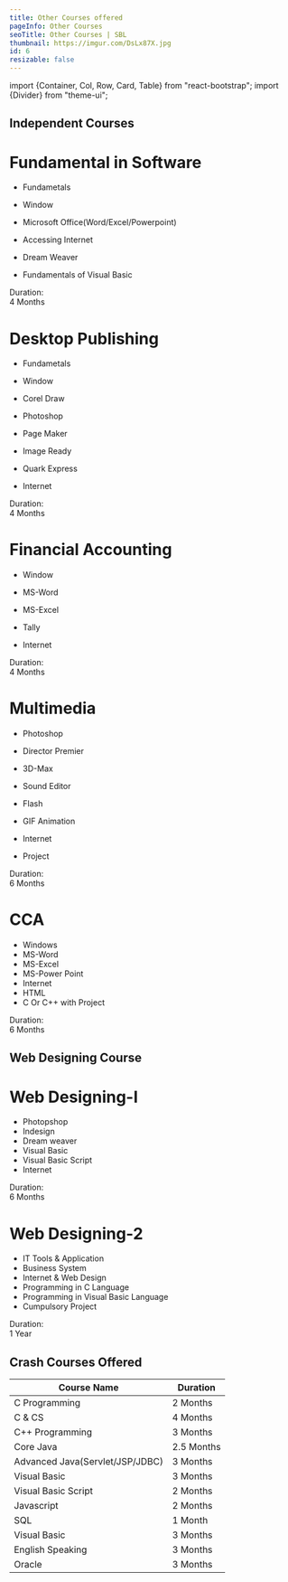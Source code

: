 ```yaml
---
title: Other Courses offered
pageInfo: Other Courses
seoTitle: Other Courses | SBL
thumbnail: https://imgur.com/DsLx87X.jpg
id: 6
resizable: false
---
```


import {Container, Col, Row, Card, Table} from "react-bootstrap";
import {Divider} from "theme-ui";

<Container>
<Row>
<Col lg={12} sm={12}>

<section id="Independent Courses">

## Independent Courses
</section>
<Divider />

</Col>
</Row>
</Container>

<Container>
<Row className="justify-content-center">
<div class="course-card">
<Col lg={4} md={6} sm={8} xs={12}>
  <div id="course-container">
  <div class="funda-img"></div>
  <h1 class="funda">
    Fundamental in Software
  </h1>
  <div class="description">


- Fundametals
- Window
- Microsoft Office(Word/Excel/Powerpoint)
- Accessing Internet
- Dream Weaver
- Fundamentals of Visual Basic



  </div>
   <footer class="funda-footer">
   Duration:
   <div class="footer-text">
   4 Months
   </div>
  </footer>
</div>
</Col>
</div>

<div class="course-card">
<Col lg={4} md={6} sm={8} xs={12}>
  <div id="course-container">
  <div class="dtp-img"></div>
  <h1 class="dtp">
    Desktop Publishing
  </h1>
  <div class="description">


- Fundametals
- Window
- Corel Draw
- Photoshop
- Page Maker
- Image Ready
- Quark Express
- Internet



  </div>
   <footer class="dtp-footer">
   Duration:
   <div class="footer-text">
   4 Months
   </div>
  </footer>
</div>
</Col>
</div>

<div class="course-card">
<Col lg={4} md={6} sm={8} xs={12}>
  <div id="course-container">
  <div class="fin-img"></div>
  <h1 class="fin">
    Financial Accounting
  </h1>
  <div class="description">


- Window
- MS-Word
- MS-Excel
- Tally
- Internet


  </div>
   <footer class="fin-footer">
   Duration:
   <div class="footer-text">
   4 Months
   </div>
  </footer>
</div>
</Col>
</div>

<div class="course-card">
<Col lg={4} md={6} sm={8} xs={12}>
  <div id="course-container">
  <div class="multi-img"></div>
  <h1 class="multi">
    Multimedia
  </h1>
  <div class="description">


- Photoshop
- Director Premier
- 3D-Max
- Sound Editor
- Flash
- GIF Animation
- Internet
- Project


  </div>
   <footer class="multi-footer">
   Duration:
   <div class="footer-text">
   6 Months
   </div>
  </footer>
</div>
</Col>
</div>

<div class="course-card">
<Col lg={4} md={6} sm={8} xs={12}>
  <div id="course-container">
  <div class="cca-img"></div>
  <h1 class="cca">
    CCA
  </h1>
  <div class="description">


- Windows
- MS-Word
- MS-Excel
- MS-Power Point
- Internet
- HTML
- C Or C++ with Project

  

</div>
   <footer class="cca-footer">
   Duration:
   <div class="footer-text">
   6 Months
   </div>
  </footer>
</div>
</Col>
</div>

</Row>
</Container>

<Container>
<Row>
<Col sm={12}>

<section id="Web Designing Course">

## Web Designing Course
</section>
<Divider />

</Col>
</Row>
</Container>

<Container>
<Row className="justify-content-center">
<div class="course-card">
<Col lg={4} md={6} sm={8} xs={12}>
  <div id="course-container">
  <div class="webi-img"></div>
  <h1 class="webi">
    Web Designing-I
  </h1>
  <div class="description">


- Photopshop
- Indesign
- Dream weaver
- Visual Basic
- Visual Basic Script
- Internet

  

</div>
   <footer class="webi-footer">
   Duration:
   <div class="footer-text">
   6 Months
   </div>
  </footer>
</div>
</Col>
</div>

<div class="course-card">
<Col lg={4} md={6} sm={8} xs={12}>
  <div id="course-container">
  <div class="webii-img"></div>
  <h1 class="webii">
    Web Designing-2
  </h1>
  <div class="description">


- IT Tools & Application
- Business System
- Internet & Web Design
- Programming in C Language
- Programming in Visual Basic Language
- Cumpulsory Project

  

</div>
   <footer class="webii-footer">
   Duration:
   <div class="footer-text">
   1 Year
   </div>
  </footer>
</div>
</Col>
</div>
</Row>
</Container>

<Container>
<Row>
<Col sm={12}>

<section id="Crash Courses Offered">

## Crash Courses Offered
</section>
<Divider />

</Col>
</Row>
</Container>

<Container>
<Row className="justify-content-center">
<Col sm={12}>
<Card>
    <Card.Img variant="top" style={{height: "350px"}} src="https://www.ravepubs.com/wp-content/uploads/2017/02/corporate-culture-0217.jpg" />
    <Card.Body>
      <Card.Text>
       <Table striped bordered hover>
  <thead>
    <tr>
      <th>Course Name</th>
      <th>Duration</th>
     </tr>
  </thead>
  <tbody>
    <tr>
      <td>C Programming</td>
      <td>2 Months</td>
   </tr>
    <tr>
      <td>C & CS</td>
      <td>4 Months</td>
    </tr>
    <tr>
      <td>C++ Programming</td>
      <td>3 Months</td>
    </tr>
     <tr>
      <td>Core Java</td>
      <td>2.5 Months</td>
    </tr>
    <tr>
      <td>Advanced Java(Servlet/JSP/JDBC)</td>
      <td>3 Months</td>
    </tr>
    <tr>
      <td>Visual Basic</td>
      <td>3 Months</td>
    </tr>
    <tr>
      <td>Visual Basic Script</td>
      <td>2 Months</td>
    </tr>
    <tr>
      <td>Javascript</td>
      <td>2 Months</td>
    </tr>
    <tr>
      <td>SQL</td>
      <td>1 Month</td>
    </tr>
    <tr>
      <td>Visual Basic</td>
      <td>3 Months</td>
    </tr>
    <tr>
      <td>English Speaking</td>
      <td>3 Months</td>
    </tr>
    <tr>
      <td>Oracle</td>
      <td>3 Months</td>
    </tr>
  </tbody>
</Table>
      </Card.Text>
    </Card.Body>
  </Card>
</Col>
</Row>
</Container>




